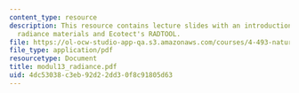 ```yaml
---
content_type: resource
description: This resource contains lecture slides with an introduction to advanced
  radiance materials and Ecotect's RADTOOL.
file: https://ol-ocw-studio-app-qa.s3.amazonaws.com/courses/4-493-natural-light-in-design-january-iap-2006/4dc53038c3eb92d22dd30f8c91805d63_modul13_radiance.pdf
file_type: application/pdf
resourcetype: Document
title: modul13_radiance.pdf
uid: 4dc53038-c3eb-92d2-2dd3-0f8c91805d63
---
```

